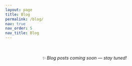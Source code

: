 ```yaml
---
layout: page
title: Blog
permalink: /blog/
nav: true
nav_order: 5
nav_title: Blog
---
```


<div class="post" style="text-align:center; margin-top: 3rem;">
  <p><em>✨ Blog posts coming soon — stay tuned!</em></p>
</div>
